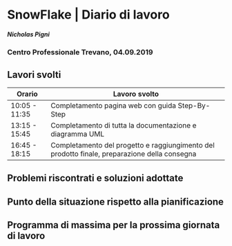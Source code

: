 

# SnowFlake | Diario di lavoro
##### Nicholas Pigni
### Centro Professionale Trevano, 04.09.2019

## Lavori svolti


|Orario        |Lavoro svolto|
|--------------|---------------------------------------|
|10:05 - 11:35 |Completamento pagina web con guida Step-By-Step|
|13:15 - 15:45 |Completamento di tutta la documentazione e diagramma UML|
|16:45 - 18:15 |Completamento del progetto e raggiungimento del prodotto finale, preparazione della consegna|


##  Problemi riscontrati e soluzioni adottate


##  Punto della situazione rispetto alla pianificazione


## Programma di massima per la prossima giornata di lavoro